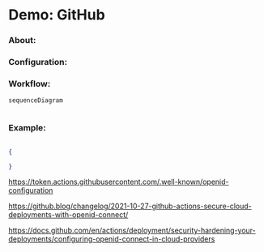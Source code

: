 # Demo: GitHub

### About: 

### Configuration:


### Workflow:

```mermaid
sequenceDiagram
    
````

### Example:

```shell
```
```json
{

}
```

https://token.actions.githubusercontent.com/.well-known/openid-configuration  

https://github.blog/changelog/2021-10-27-github-actions-secure-cloud-deployments-with-openid-connect/

https://docs.github.com/en/actions/deployment/security-hardening-your-deployments/configuring-openid-connect-in-cloud-providers 


